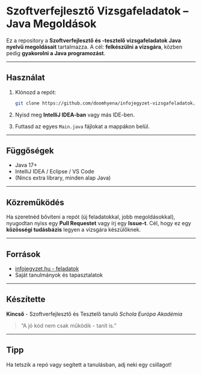 # Szoftverfejlesztő Vizsgafeladatok – Java Megoldások

Ez a repository a **Szoftverfejlesztő és -tesztelő vizsgafeladatok Java nyelvű megoldásait** tartalmazza.
A cél: **felkészülni a vizsgára**, közben pedig **gyakorolni a Java programozást**.

---

## Használat

1. Klónozd a repót:

   ```bash
   git clone https://github.com/doomhyena/infojegyzet-vizsgafeladatok.git
   ```
2. Nyisd meg **IntelliJ IDEA-ban** vagy más IDE-ben.
3. Futtasd az egyes `Main.java` fájlokat a mappákon belül.

---

## Függőségek

* Java 17+
* IntelliJ IDEA / Eclipse / VS Code
* (Nincs extra library, minden alap Java)

---

## Közreműködés

Ha szeretnéd bővíteni a repót (új feladatokkal, jobb megoldásokkal), nyugodtan nyiss egy **Pull Requestet** vagy írj egy **Issue-t**.
Cél, hogy ez egy **közösségi tudásbázis** legyen a vizsgára készülőknek. 

---

## Források

* [infojegyzet.hu - feladatok](https://infojegyzet.hu/vizsgafeladatok/)
* Saját tanulmányok és tapasztalatok

---

## Készítette

**Kincső** - Szoftverfejlesztő és Tesztelő tanuló
*Schola Európa Akadémia*

> “A jó kód nem csak működik - tanít is.” 

---

## Tipp

Ha tetszik a repó vagy segített a tanulásban,
adj neki egy csillagot!

